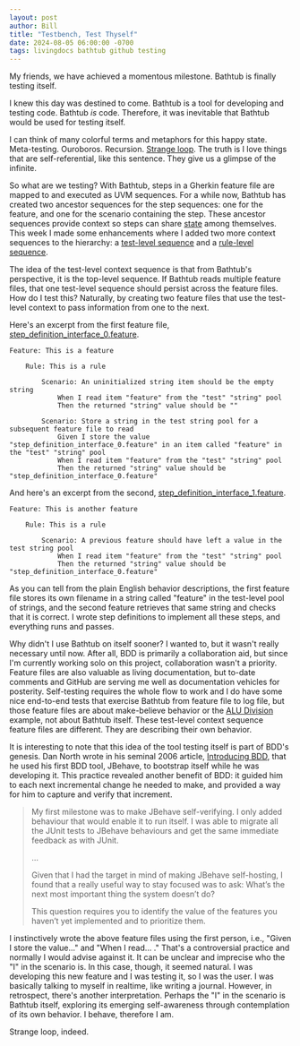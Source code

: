 ```yaml
---
layout: post
author: Bill
title: "Testbench, Test Thyself"
date: 2024-08-05 06:00:00 -0700
tags: livingdocs bathtub github testing
---
```

My friends, we have achieved a momentous milestone.
Bathtub is finally testing itself.

I knew this day was destined to come.
Bathtub is a tool for developing and testing code.
Bathtub _is_ code.
Therefore, it was inevitable that Bathtub would be used for testing itself.

I can think of many colorful terms and metaphors for this happy state.
Meta-testing.
Ouroboros.
Recursion.
[Strange loop](https://www.goodreads.com/book/show/123471.I_Am_a_Strange_Loop).
The truth is I love things that are self-referential, like this sentence.
They give us a glimpse of the infinite.

So what are we testing?
With Bathtub, steps in a Gherkin feature file are mapped to and executed as UVM sequences.
For a while now, Bathtub has created two ancestor sequences for the step sequences: one for the feature, and one for the scenario containing the step.
These ancestor sequences provide context so steps can share [state](https://cucumber.io/docs/cucumber/state/?lang=java) among themselves.
This week I made some enhancements where I added two more context sequences to the hierarchy: a [test-level sequence](https://github.com/williaml33moore/bathtub/pull/80) and a [rule-level sequence](https://github.com/williaml33moore/bathtub/pull/83).

The idea of the test-level context sequence is that from Bathtub's perspective, it is the top-level sequence.
If Bathtub reads multiple feature files, that one test-level sequence should persist across the feature files.
How do I test this?
Naturally, by creating two feature files that use the test-level context to pass information from one to the next.

Here's an excerpt from the first feature file, [step_definition_interface_0.feature](https://github.com/williaml33moore/bathtub/blob/2026a8fabea8cedb0f78de91202624850e056a6d/test/e2e/step_definition_interface/features/step_definition_interface_0.feature).
```gherkin
Feature: This is a feature

    Rule: This is a rule

        Scenario: An uninitialized string item should be the empty string
            When I read item "feature" from the "test" "string" pool
            Then the returned "string" value should be ""

        Scenario: Store a string in the test string pool for a subsequent feature file to read
            Given I store the value "step_definition_interface_0.feature" in an item called "feature" in the "test" "string" pool
            When I read item "feature" from the "test" "string" pool
            Then the returned "string" value should be "step_definition_interface_0.feature"
```

And here's an excerpt from the second, [step_definition_interface_1.feature](https://github.com/williaml33moore/bathtub/blob/2026a8fabea8cedb0f78de91202624850e056a6d/test/e2e/step_definition_interface/features/step_definition_interface_1.feature).
```gherkin
Feature: This is another feature

    Rule: This is a rule

        Scenario: A previous feature should have left a value in the test string pool
            When I read item "feature" from the "test" "string" pool
            Then the returned "string" value should be "step_definition_interface_0.feature"
```

As you can tell from the plain English behavior descriptions, the first feature file stores its own filename in a string called "feature" in the test-level pool of strings, and the second feature retrieves that same string and checks that it is correct.
I wrote step definitions to implement all these steps, and everything runs and passes.

Why didn't I use Bathtub on itself sooner?
I wanted to, but it wasn't really necessary until now.
After all, BDD is primarily a collaboration aid, but since I'm currently working solo on this project, collaboration wasn't a priority.
Feature files are also valuable as living documentation, but to-date comments and GitHub are serving me well as documentation vehicles for posterity.
Self-testing requires the whole flow to work and I do have some nice end-to-end tests that exercise Bathtub from feature file to log file, but those feature files are about make-believe behavior or the [ALU Division](https://github.com/williaml33moore/bathtub/wiki/alu_division) example, not about Bathtub itself.
These test-level context sequence feature files are different.
They are describing their own behavior.

It is interesting to note that this idea of the tool testing itself is part of BDD's genesis.
Dan North wrote in his seminal 2006 article, [Introducing BDD](https://dannorth.net/introducing-bdd/), that he used his first BDD tool, JBehave, to bootstrap itself while he was developing it.
This practice revealed another benefit of BDD: it guided him to each next incremental change he needed to make, and provided a way for him to capture and verify that increment.

> My first milestone was to make JBehave self-verifying. I only added behaviour that would enable it to run itself. I was able to migrate all the JUnit tests to JBehave behaviours and get the same immediate feedback as with JUnit.
>
>  ...
>
> Given that I had the target in mind of making JBehave self-hosting, I found that a really useful way to stay focused was to ask: What’s the next most important thing the system doesn’t do?
>
> This question requires you to identify the value of the features you haven’t yet implemented and to prioritize them.

I instinctively wrote the above feature files using the first person, i.e., "Given I store the value..." and "When I read... ."
That's a controversial practice and normally I would advise against it.
It can be unclear and imprecise who the "I" in the scenario is.
In this case, though, it seemed natural.
I was developing this new feature and I was testing it, so I was the user.
I was basically talking to myself in realtime, like writing a journal.
However, in retrospect, there's another interpretation.
Perhaps the "I" in the scenario is Bathtub itself, exploring its emerging self-awareness through contemplation of its own behavior.
I behave, therefore I am.

Strange loop, indeed.
